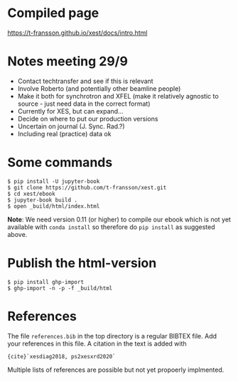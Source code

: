 <!-- #region -->
# Compiled page
https://t-fransson.github.io/xest/docs/intro.html

# Notes meeting 29/9

- Contact techtransfer and see if this is relevant
- Involve Roberto (and potentially other beamline people)
- Make it both for synchrotron and XFEL (make it relatively agnostic to source - just need data in the correct format)
- Currently for XES, but can expand...
- Decide on where to put our production versions
- Uncertain on journal (J. Sync. Rad.?)
- Including real (practice) data ok



# Some commands

```
$ pip install -U jupyter-book
$ git clone https://github.com/t-fransson/xest.git
$ cd xest/ebook
$ jupyter-book build .
$ open _build/html/index.html
```

**Note**: We need version 0.11 (or higher) to compile our ebook which is not yet available with `conda install` so therefore do `pip install` as suggested above.

# Publish the html-version

```
$ pip install ghp-import
$ ghp-import -n -p -f _build/html
```

# References
The file `references.bib` in the top directory is a regular BIBTEX file. Add your references in this file. A citation in the text is added with

```
{cite}`xesdiag2018, ps2xesxrd2020`
```

Multiple lists of references are possible but not yet propoerly implmented.
<!-- #endregion -->
